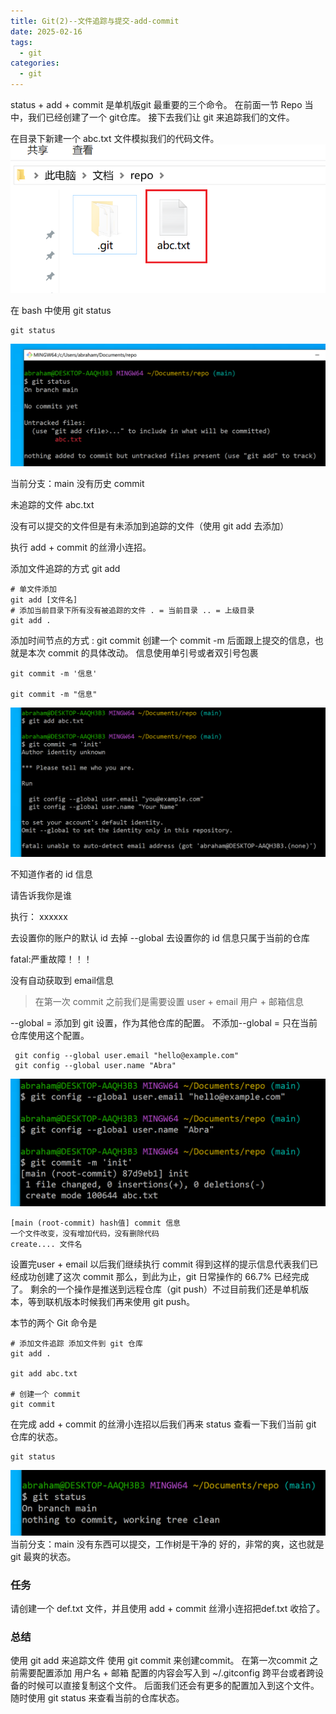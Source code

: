 ```yaml
---
title: Git(2)--文件追踪与提交-add-commit
date: 2025-02-16
tags:
  - git
categories:
  - git
---
```

status + add + commit 是单机版git 最重要的三个命令。
在前面一节 Repo 当中，我们已经创建了一个 git仓库。
接下去我们让 git 来追踪我们的文件。

 在目录下新建一个 abc.txt 文件模拟我们的代码文件。
 ![|597x282](https://raw.githubusercontent.com/InsHomePgup/pic_go_img/main/blog/20250216223437670.png)

在 bash 中使用 git status

``` shell
git status
```

![](https://raw.githubusercontent.com/InsHomePgup/pic_go_img/main/blog/20250216223557755.png)

当前分支：main
没有历史 commit

未追踪的文件
abc.txt

没有可以提交的文件但是有未添加到追踪的文件（使用 git add 去添加）

执行 add + commit 的丝滑小连招。

添加文件追踪的方式 git add 
``` shell
# 单文件添加 
git add [文件名]
# 添加当前目录下所有没有被追踪的文件 . = 当前目录 .. = 上级目录
git add .
```
添加时间节点的方式 : git commit 
创建一个 commit 
-m 后面跟上提交的信息，也就是本次 commit 的具体改动。
信息使用单引号或者双引号包裹

```
git commit -m '信息'

git commit -m "信息"
```

![](https://raw.githubusercontent.com/InsHomePgup/pic_go_img/main/blog/20250216223811212.png)

不知道作者的 id 信息

请告诉我你是谁

执行：
xxxxxx

去设置你的账户的默认 id
去掉 --global 去设置你的 id 信息只属于当前的仓库

fatal:严重故障！！！

没有自动获取到 email信息

> 在第一次 commit 之前我们是需要设置 user + email 用户 + 邮箱信息

--global = 添加到 git 设置，作为其他仓库的配置。
不添加--global = 只在当前仓库使用这个配置。
``` shell
 git config --global user.email "hello@example.com"
 git config --global user.name "Abra"
```

![](https://raw.githubusercontent.com/InsHomePgup/pic_go_img/main/blog/20250216224651766.png)
```
[main (root-commit) hash值] commit 信息
一个文件改变，没有增加代码，没有删除代码
create.... 文件名
```
设置完user + email 以后我们继续执行 commit
得到这样的提示信息代表我们已经成功创建了这次 commit
那么，到此为止，git 日常操作的 66.7% 已经完成了。
剩余的一个操作是推送到远程仓库（git push）不过目前我们还是单机版本，等到联机版本时候我们再来使用 git push。

本节的两个 Git 命令是

``` shell
# 添加文件追踪 添加文件到 git 仓库
git add .

git add abc.txt

# 创建一个 commit 
git commit
```

在完成 add + commit 的丝滑小连招以后我们再来 status 查看一下我们当前 git 仓库的状态。

```shell
git status
```

![](https://raw.githubusercontent.com/InsHomePgup/pic_go_img/main/blog/20250216225332021.png)
当前分支：main
没有东西可以提交，工作树是干净的
好的，非常的爽，这也就是 git 最爽的状态。

### 任务

请创建一个 def.txt 文件，并且使用 add + commit 丝滑小连招把def.txt 收拾了。


### 总结

使用 git add 来追踪文件
使用 git commit 来创建commit。
在第一次commit 之前需要配置添加 用户名 + 邮箱
配置的内容会写入到 ~/.gitconfig 跨平台或者跨设备的时候可以直接复制这个文件。
后面我们还会有更多的配置加入到这个文件。
随时使用 git status 来查看当前的仓库状态。